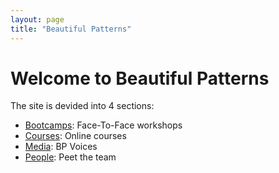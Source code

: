 ```yaml
---
layout: page
title: "Beautiful Patterns"
---
```


# Welcome to Beautiful Patterns

The site is devided into 4 sections:
- [Bootcamps](bootcamps.html): Face-To-Face workshops
- [Courses](courses.html): Online courses
- [Media](media.html): BP Voices 
- [People](people.html): Peet the team

